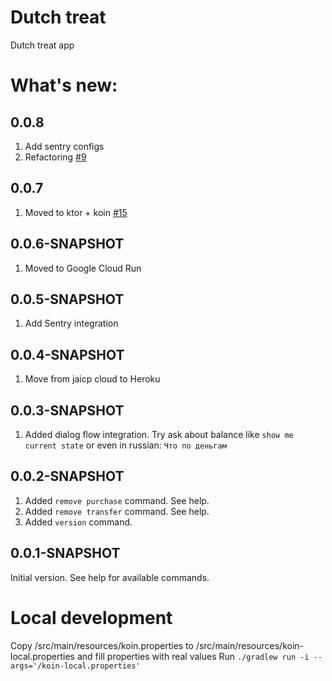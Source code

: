 # Dutch treat
Dutch treat app

# What's new:

## 0.0.8
1. Add sentry configs
2. Refactoring [#9](https://github.com/de1mos242/dutch-treat/issues/9)

## 0.0.7
1. Moved to ktor + koin [#15](https://github.com/de1mos242/dutch-treat/issues/15)

## 0.0.6-SNAPSHOT
1. Moved to Google Cloud Run

## 0.0.5-SNAPSHOT
1. Add Sentry integration

## 0.0.4-SNAPSHOT
1. Move from jaicp cloud to Heroku

## 0.0.3-SNAPSHOT
1. Added dialog flow integration. Try ask about balance like `show me current state` or even in russian: `Что по деньгам`

## 0.0.2-SNAPSHOT
1. Added `remove purchase` command. See help.
2. Added `remove transfer` command. See help.
3. Added `version` command.

## 0.0.1-SNAPSHOT
Initial version. See help for available commands.

# Local development
Copy /src/main/resources/koin.properties to /src/main/resources/koin-local.properties and fill properties with real values
Run `./gradlew run -i --args='/koin-local.properties'`